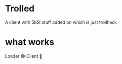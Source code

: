 # Trolled
A client with 5b5t stuff added on which is just trollhack
# what works
  Loader 🟢
  Client 🔴
